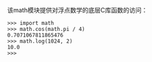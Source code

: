 该math模块提供对浮点数学的底层C库函数的访问：

```
>>> import math
>>> math.cos(math.pi / 4)
0.7071067811865476
>>> math.log(1024, 2)
10.0
>>>

```




